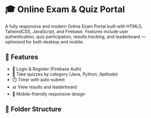 # 🎓 Online Exam & Quiz Portal

A fully responsive and modern Online Exam Portal built with HTML5, TailwindCSS, JavaScript, and Firebase. Features include user authentication, quiz participation, results tracking, and leaderboard — optimized for both desktop and mobile.

## 🚀 Features

- 🔐 Login & Register (Firebase Auth)
- 📝 Take quizzes by category (Java, Python, Aptitude)
- ⏱️ Timer with auto-submit
- 📊 View results and leaderboard
- 📱 Mobile-friendly responsive design

## 📂 Folder Structure

